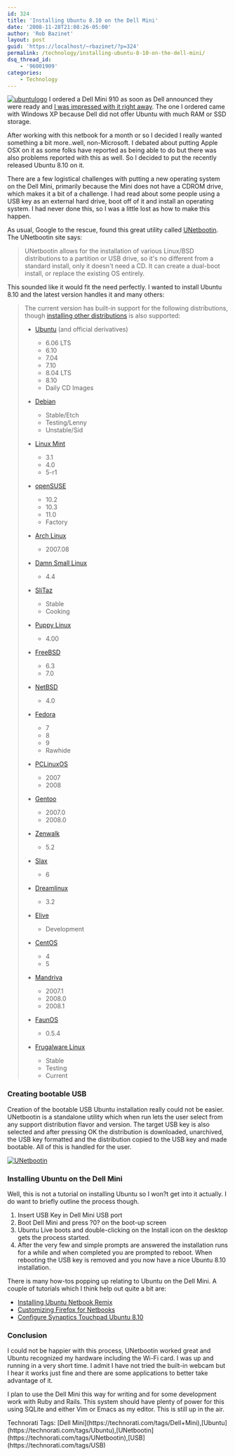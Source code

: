 ```yaml
---
id: 324
title: 'Installing Ubuntu 8.10 on the Dell Mini'
date: '2008-11-28T21:08:26-05:00'
author: 'Rob Bazinet'
layout: post
guid: 'https://localhost/~rbazinet/?p=324'
permalink: /technology/installing-ubuntu-8-10-on-the-dell-mini/
dsq_thread_id:
    - '96001909'
categories:
    - Technology
---
```


[![ubuntulogo](https://accidentaltechnologist.com/files/media/image/WindowsLiveWriter/InstallingUbuntu8.10ontheDellMini_9059/ubuntulogo_thumb.png "ubuntulogo")](https://accidentaltechnologist.com/files/media/image/WindowsLiveWriter/InstallingUbuntu8.10ontheDellMini_9059/ubuntulogo_2.png) I ordered a Dell Mini 910 as soon as Dell announced they were ready and [I was impressed with it right away](https://accidentaltechnologist.com/technology/the-dell-mini-arrives-first-impressions/). The one I ordered came with Windows XP because Dell did not offer Ubuntu with much RAM or SSD storage.

After working with this netbook for a month or so I decided I really wanted something a bit more..well, non-Microsoft. I debated about putting Apple OSX on it as some folks have reported as being able to do but there was also problems reported with this as well. So I decided to put the recently released Ubuntu 8.10 on it.

There are a few logistical challenges with putting a new operating system on the Dell Mini, primarily because the Mini does not have a CDROM drive, which makes it a bit of a challenge. I had read about some people using a USB key as an external hard drive, boot off of it and install an operating system. I had never done this, so I was a little lost as how to make this happen.

As usual, Google to the rescue, found this great utility called [UNetbootin](https://unetbootin.sourceforge.net/). The UNetbootin site says:

> UNetbootin allows for the installation of various Linux/BSD distributions to a partition or USB drive, so it's no different from a standard install, only it doesn't need a CD. It can create a dual-boot install, or replace the existing OS entirely.

This sounded like it would fit the need perfectly. I wanted to install Ubuntu 8.10 and the latest version handles it and many others:

> The current version has built-in support for the following distributions, though [installing other distributions](https://unetbootin.sourceforge.net/#other) is also supported:
> 
> - [Ubuntu](https://www.ubuntu.com/) (and official derivatives) 
>     - 6.06 LTS
>     - 6.10
>     - 7.04
>     - 7.10
>     - 8.04 LTS
>     - 8.10
>     - Daily CD Images
> - [Debian](https://www.debian.org/)
>     - Stable/Etch
>     - Testing/Lenny
>     - Unstable/Sid
> - [Linux Mint](https://linuxmint.com/)
>     - 3.1
>     - 4.0
>     - 5-r1
> - [openSUSE](https://www.opensuse.org/)
>     - 10.2
>     - 10.3
>     - 11.0
>     - Factory
> - [Arch Linux](https://www.archlinux.org/)
>     - 2007.08
> - [Damn Small Linux](https://www.damnsmalllinux.org/)
>     - 4.4
> - [SliTaz](https://www.slitaz.org/en/)
>     - Stable
>     - Cooking
> - [Puppy Linux](https://www.puppylinux.org/)
>     - 4.00
> - [FreeBSD](https://www.freebsd.org/)
>     - 6.3
>     - 7.0
> - [NetBSD](https://www.netbsd.org/)
>     - 4.0
>  
> - [Fedora](https://fedoraproject.org/)
>     - 7
>     - 8
>     - 9
>     - Rawhide
> - [PCLinuxOS](https://www.pclinuxos.com/)
>     - 2007
>     - 2008
> - [Gentoo](https://www.gentoo.org/)
>     - 2007.0
>     - 2008.0
> - [Zenwalk](https://www.zenwalk.org/)
>     - 5.2
> - [Slax](https://www.slax.org/)
>     - 6
> - [Dreamlinux](https://www.dreamlinux.com.br/)
>     - 3.2
> - [Elive](https://www.elivecd.org/)
>     - Development
> - [CentOS](https://www.centos.org/)
>     - 4
>     - 5
> - [Mandriva](https://www.mandriva.com/)
>     - 2007.1
>     - 2008.0
>     - 2008.1
> - [FaunOS](https://www.faunos.com/)
>     - 0.5.4
> - [Frugalware Linux](https://frugalware.org/)
>     - Stable
>     - Testing
>     - Current

### Creating bootable USB

Creation of the bootable USB Ubuntu installation really could not be easier. UNetbootin is a standalone utility which when run lets the user select from any support distribution flavor and version. The target USB key is also selected and after pressing OK the distribution is downloaded, unarchived, the USB key formatted and the distribution copied to the USB key and made bootable. All of this is handled for the user.

[![UNetbootin](https://accidentaltechnologist.com/files/media/image/WindowsLiveWriter/InstallingUbuntu8.10ontheDellMini_9059/UNetbootin_thumb.jpg "UNetbootin")](https://accidentaltechnologist.com/files/media/image/WindowsLiveWriter/InstallingUbuntu8.10ontheDellMini_9059/UNetbootin_2.jpg)

### Installing Ubuntu on the Dell Mini

Well, this is not a tutorial on installing Ubuntu so I won?t get into it actually. I do want to briefly outline the process though.

1. Insert USB Key in Dell Mini USB port
2. Boot Dell Mini and press ?0? on the boot-up screen
3. Ubuntu Live boots and double-clicking on the Install icon on the desktop gets the process started.
4. After the very few and simple prompts are answered the installation runs for a while and when completed you are prompted to reboot. When rebooting the USB key is removed and you now have a nice Ubuntu 8.10 installation.
 
There is many how-tos popping up relating to Ubuntu on the Dell Mini. A couple of tutorials which I think help out quite a bit are:

- [Installing Ubuntu Netbook Remix](https://www.ubuntumini.com/2008/10/installing-ubuntu-netbook-remix.html)
- [Customizing Firefox for Netbooks](https://www.ubuntumini.com/2008/11/customizing-firefox-for-netbooks.html)
- [Configure Synaptics Touchpad Ubuntu 8.10](https://www.ubuntumini.com/2008/11/configure-synaptics-touchpad-ubuntu-810.html)
 
### Conclusion

I could not be happier with this process, UNetbootin worked great and Ubuntu recognized my hardware including the Wi-Fi card. I was up and running in a very short time. I admit I have not tried the built-in webcam but I hear it works just fine and there are some applications to better take advantage of it.

I plan to use the Dell Mini this way for writing and for some development work with Ruby and Rails. This system should have plenty of power for this using SQLite and either Vim or Emacs as my editor. This is still up in the air.

<div class="wlWriterEditableSmartContent" id="scid:0767317B-992E-4b12-91E0-4F059A8CECA8:51298a08-5011-498c-81a5-063c1aabb1f4" style="padding-right: 0px; display: inline; padding-left: 0px; float: none; padding-bottom: 0px; margin: 0px; padding-top: 0px">Technorati Tags: [Dell Mini](https://technorati.com/tags/Dell+Mini),[Ubuntu](https://technorati.com/tags/Ubuntu),[UNetbootin](https://technorati.com/tags/UNetbootin),[USB](https://technorati.com/tags/USB)</div>